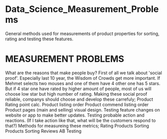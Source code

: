 # Data_Science_Measurement_Problems
General methods used for measurements of product properties for sorting, rating and testing these features. 
# MEASUREMENT PROBLEMS
What are the reasons that make people buy? First of all we talk about 'social proof'. Especially last 10 year, the Wisdom of Crowds get more important. If Mehmet selects two mouses and one of them have 4 other one has 5 stars. But if 4 star one have rated by higher amount of people, most of us will choose low star but high number of rating.
Making these social proof reliable, companys should choose and develop these carrefuly;
Product Rating point calc.
Product listing order
Product commend listing order
Product pages (main and selling) visual design.
Testing feature changes on website or app to make better updates.
Testing probable action and reactions. (If I take action like that, what will be the customers respond to that?)
Methods for measureing these metrics;
Rating Products
Sorting Products
Sorting Reviews
AB Testing

